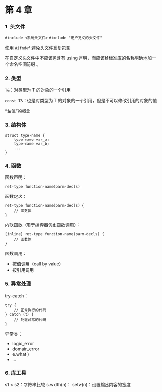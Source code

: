 #  第 4 章

### 1. 头文件

`#include <系统头文件>`
`#include "用户定义的头文件"`

使用 `#ifndef` 避免头文件重复包含

在自定义头文件中不应该包含有 using 声明，而应该给标准库的名称明确地加一个命名空间前缀 。

### 2. 类型

`T&`：对类型为 T 的对象的一个引用

`const T&`：也是对类型为 T 的对象的一个引用，但是不可以修改引用的对象的值

“左值”的概念

### 3. 结构体


```
struct type-name {
    type-name var_a;
    type-name var_b;
    ...
}
```

### 4. 函数

函数声明：
```
ret-type function-name(parm-decls);
```

函数定义：
```
ret-type function-name(parm-decls) {
    // 函数体
}
```

内联函数（用于编译器优化函数调用）：
```
[inline] ret-type function-name(parm-decls) {
    // 函数体
}
```

函数调用：
- 按值调用（call by value）
- 按引用调用

### 5. 异常处理

try-catch：
```
try {
    // 正常执行的代码
} catch (t) {
    // 处理异常的代码
}
```
异常类：
- logic_error
- domain_error
- e.what()
- ...

### 6. 库工具

s1 < s2：字符串比较
s.width(n)：
setw(n)：设置输出内容的宽度
